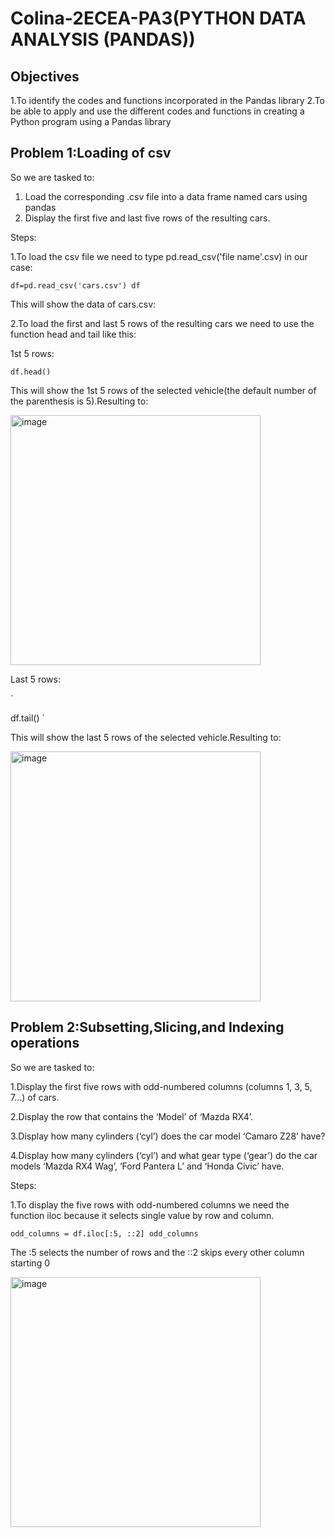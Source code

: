 # Colina-2ECEA-PA3(PYTHON DATA ANALYSIS (PANDAS))

## Objectives
1.To identify the codes and functions incorporated in the Pandas library 
2.To be able to apply and use the different codes and functions in creating a Python program using a 
Pandas library

## Problem 1:Loading of csv

So we are tasked to:
1. Load the corresponding .csv file into a data frame named cars using pandas
2. Display the first five and last five rows of the resulting cars.

Steps:

1.To load the csv file we need to type pd.read_csv('file name'.csv) in our case:

`
df=pd.read_csv('cars.csv')
df
`

This will show the data of cars.csv:

2.To load the first and last 5 rows of the resulting cars we need to use the function head and tail like this:

1st 5 rows:

`
df.head()
`

This will show the 1st 5 rows of the selected vehicle(the default number of the parenthesis is 5).Resulting to:

<img width="400" height="400" alt="image" src="https://github.com/user-attachments/assets/154a7fe2-2436-4c3d-9381-55414a7cd262" />

Last 5 rows:

`


df.tail()
`

This will show the last 5 rows of the selected vehicle.Resulting to:

<img width="400" height="400" alt="image" src="https://github.com/user-attachments/assets/7b606591-536e-48b2-9c98-8386e4ae0a37" />

## Problem 2:Subsetting,Slicing,and Indexing operations

So we are tasked to:

1.Display the first five rows with odd-numbered columns (columns 1, 3, 5, 7…) of cars. 

2.Display the row that contains the ‘Model’ of ‘Mazda RX4’.

3.Display how many cylinders (‘cyl’) does the car model ‘Camaro Z28’ have?

4.Display how many cylinders (‘cyl’) and what gear type (‘gear’) do the car models ‘Mazda RX4 Wag’, ‘Ford Pantera L’ and ‘Honda Civic’ have.

Steps:

1.To display the five rows with odd-numbered columns we need the function iloc because it selects single value by row and column.

`
odd_columns = df.iloc[:5, ::2]
odd_columns
`

The :5 selects the number of rows and the ::2 skips every other column starting 0

<img width="400" height="400" alt="image" src="https://github.com/user-attachments/assets/66aa8bbf-3474-4a53-b0bc-ac6d0990984b" />
